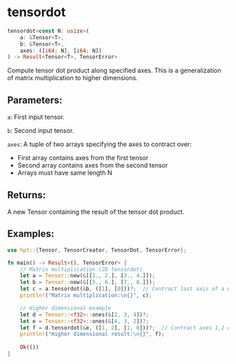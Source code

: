 # tensordot
```rust
tensordot<const N: usize>(
    a: &Tensor<T>,
    b: &Tensor<T>,
    axes: ([i64; N], [i64; N])
) -> Result<Tensor<T>, TensorError>
```
Compute tensor dot product along specified axes. This is a generalization of matrix multiplication to higher dimensions.

## Parameters:
`a`: First input tensor.

`b`: Second input tensor.

`axes`: A tuple of two arrays specifying the axes to contract over:
- First array contains axes from the first tensor
- Second array contains axes from the second tensor
- Arrays must have same length N

## Returns:
A new Tensor containing the result of the tensor dot product.

## Examples:
```rust
use hpt::{Tensor, TensorCreator, TensorDot, TensorError};

fn main() -> Result<(), TensorError> {
    // Matrix multiplication (2D tensordot)
    let a = Tensor::new(&[[1., 2.], [3., 4.]]);
    let b = Tensor::new(&[[5., 6.], [7., 8.]]);
    let c = a.tensordot(&b, ([1], [0]))?;  // Contract last axis of a with first axis of b
    println!("Matrix multiplication:\n{}", c);

    // Higher dimensional example
    let d = Tensor::<f32>::ones(&[2, 3, 4])?;
    let e = Tensor::<f32>::ones(&[4, 3, 2])?;
    let f = d.tensordot(&e, ([1, 2], [1, 0]))?;  // Contract axes 1,2 of d with axes 1,0 of e
    println!("Higher dimensional result:\n{}", f);
    
    Ok(())
}
```